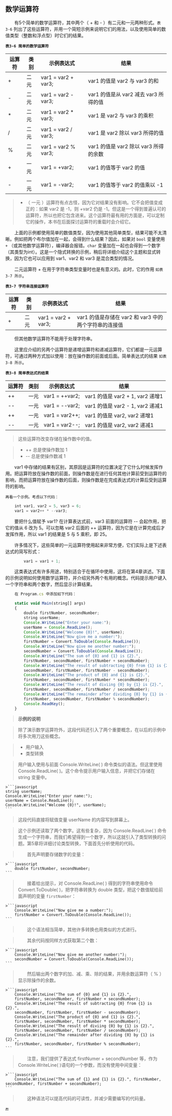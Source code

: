 ## 数学运算符

&emsp;&emsp;有5个简单的数学运算符，其中两个（ + 和 - ）有二元和一元两种形式。`表 3-6` 列出了这些运算符，并用一个简短示例来说明它们的用法，以及使用简单的数值类型（整数和浮点型）时它们的结果。

**`表3-6 简单的数学运算符`**

| 运算符 | 类别 | 示例表达式 | 结果 |
|-|-|-|-|
| + | 二元 | var1 = var2 + var3; | var1 的值是 var2 与 var3 的和 |
| - | 二元 | var1 = var2 - var3; | var1 的值是从 var2 减去 var3 所得的值 |
| * | 二元 | var1 = var2 * var3; | var1 是 var2 与 var3 的乘积 |
| / | 二元 | var1 = var2 / var3; | var1 是 var2 除以 var3 所得的值 |
| % | 二元 | var1 = var2 % var3; | var1 的值是 var2 除以 var3 所得的余数 |
| + | 一元 | var1 = +var2; | var1 的值等于 var2 的值 |
| - | 一元 | var1 = -var2; | var1 的值等于 var2 的值乘以 -1 |


>+ （ 一元 ）运算符有点古怪，因为它对结果没有影响。它不会把值变成正的：如果 var2 是 -1，则 +var2 仍是 -1。但这是一个得到普遍认可的运算符，所以也把它包含进来。这个运算符最有用的方面是，可以定制它的操作，本书在后面探讨运算符的重载时会介绍它。

&emsp;&emsp;上面的示例都使用简单的数值类型，因为使用其他简单类型，结果可能不太清晰。例如把两个布尔值加在一起，会得到什么结果？因此，如果对 `bool` 变量使用 `+` （或其他数学运算符），编译器会报错。`char` 变量加在一起也会得到一个数字（其类型为int）。这是一个隐式转换的示例，稍后将详细介绍这个主题和显式转换，因为它也可以应用到 var1、var2 和 var3 是混合类型的情况。

&emsp;&emsp;二元运算符 + 在用于字符串类型变量时也是有意义的。此时，它的作用 `如表 3-7 所示`。

**`表3-7 字符串连接运算符`**

| 运算符 | 类别 | 示例表达式 | 结果 |
|-|-|-|-|
| + | 二元 | var1 = var2 + var3; | var1 的值是存储在 var2 和 var3 中的两个字符串的连接值 |

&emsp;&emsp;但其他数学运算符不能用于处理字符串。

&emsp;&emsp;这里应介绍的另两个运算符是递增运算符和递减运算符，它们都是一元运算符，可通过两种方式加以使用：放在操作数的前面或后面。简单表达式的结果 `如表 3-8 所示`。

**`表3-8 简单表达式的结果`**

| 运算符 | 类别 | 示例表达式 | 结果 |
|-|-|-|-|
| ++ | 一元 | var1 = ++var2; | var1 的值是 var2 + 1, var2 递增1 |
| -- | 一元 | var1 = --var2; | var1 的值是 var2 - 1, var2 递减1 |
| ++ | 一元 | var1 = var2++; | var1 的值是 var2, var2 递增1 |
| -- | 一元 | var1 = var2--; | var1 的值是 var2, var2 递减1 |


>这些运算符改变存储在操作数中的值。

> * ++ 总是使操作数加 1
> * -- 总是使操作数减 1

&emsp;&emsp;var1 中存储的结果有区别，其原因是运算符的位置决定了它什么时候发挥作用。把运算符放在操作数的前面，则操作数是在进行任何其他计算前受到运算符的影响，而把运算符放在操作数的后面，则操作数是在完成表达式的计算后受到运算符的影响。


    再看一个示例。考虑以下代码：
```javascript
    int var1, var2 = 5, var3 = 6;
    var1 = var2++ * --var3;
```

&emsp;&emsp;要把什么值赋予 var1? 在计算表达式前，var3 前面的运算符 -- 会起作用，把它的值从 6 改为 5。可以忽略 var2 后面的 ++ 运算符，因为它是在计算完成后才发挥作用，所以 var1 的结果是 5 与 5 乘积，即 25。

&emsp;&emsp;许多情况下，这些简单的一元运算符使用起来非常方便，它们实际上是下述表达式的简写形式：

```javascript
        var1 = var1 + 1;
```

&emsp;&emsp;这类表达式有许多用途，特别适合于在循环中使用，这将在第4章讲述。下面的示例说明如何使用数学运算符，并介绍另外两个有用的概念。代码提示用户键入一个字符串和两个数字，然后显示计算结果。

```javascript
    在 Program.cs 中添加如下代码：

    static void Main(string[] args)
    {
        double firstNumber, secondNumber;
        string userName;
        Console.WriteLine("Enter your name:");
        userName = Console.ReadLine();
        Console.WriteLine("Welcome {0}!", userName);
        Console.WriteLine("Now give me a number:");
        firstNumber = Convert.ToDouble(Console.ReadLine());
        Console.WriteLine("Now give me another number:");
        secondNumber = Convert.ToDouble(Console.ReadLine());
        Console.WriteLine("The sum of {0} and {1} is {2}.", 
        firstNumber, secondNumber, firstNumber + secondNumber);
        Console.WriteLine("The result of subtracting {0} from {1} is {2}.", 
        secondNumber, firstNumber, firstNumber - secondNumber);
        Console.WriteLine("The product of {0} and {1} is {2}.", 
        firstNumber, secondNumber, firstNumber * secondNumber);
        Console.WriteLine("The result of diviing {0} by {1} is {2}.", 
        firstNumber, secondNumber, firstNumber / secondNumber);
        Console.WriteLine("The remainder after dividing {0} by {1} is {2}.", 
        firstNumber, secondNumber, firstNumber % secondNumber);
        Console.ReadKey();
    }
```

>**示例的说明**

>除了演示数学运算符外，这段代码还引入了两个重要概念，在以后的示例中将多次用刀这些概念。

> * 用户输入
> * 类型转换

>用户输入使用与前面 Console.WriteLine( ) 命令类似的语法。但这里使用 Console.ReadLine( )。这个命令提示用户输入信息，并把它们存储在 string 变量中。

    >```javascript
    string userName;
    Console.WriteLine("Enter your name:");
    userName = Console.ReadLine();
    Console.WriteLine("Welcome {0}!", userName);
    ```

>这段代码直接将赋值变量 userName 的内容写到屏幕上。

>这个示例还读取了两个数字。这有些复杂，因为 Console.ReadLine( ) 命令生成一个字符串，而我们希望得到一个数字，所以这就引入了类型转换的问题。第5章将详细讨论类型转换，下面首先分析使用的代码。

>&emsp;&emsp;首先声明要存储数字的变量：

    >```javascript
        double firstNumber, secondNumber;
    ```

>&emsp;&emsp;接着给出提示，对 Console.ReadLine( ) 得到的字符串使用命令 Convert.ToDouble( )，把字符串转换为 double 类型，把这个数值赋给前面声明的变量 `firstNumber`：

    >```javascript
        Console.WriteLine("Now give me a number:");
        firstNumber = Convert.ToDouble(Console.ReadLine());
    ```

>&emsp;&emsp;这个语法相当简单，其他许多转换也用类似的方式进行。

>&emsp;&emsp;其余代码按同样方式获取第二个数：

    >```javascript        
        Console.WriteLine("Now give me another number:");            
        secondNumber = Convert.ToDouble(Console.ReadLine());        
    ```

>&emsp;&emsp;然后输出两个数字的加、减、乘、除的结果，并用余数运算符（ % ）显示除操作的余数。

    >```javascript
        Console.WriteLine("The sum of {0} and {1} is {2}.", 
        firstNumber, secondNumber, firstNumber + secondNumber);                    
        Console.WriteLine("The result of subtracting {0} from {1} is {2}.", 
        secondNumber, firstNumber, firstNumber - secondNumber);        
        Console.WriteLine("The product of {0} and {1} is {2}.", 
        firstNumber, secondNumber, firstNumber * secondNumber);            
        Console.WriteLine("The result of diviing {0} by {1} is {2}.", 
        firstNumber, secondNumber, firstNumber / secondNumber);        
        Console.WriteLine("The remainder after dividing {0} by {1} is {2}.", 
        firstNumber, secondNumber, firstNumber % secondNumber);
    ```


>&emsp;&emsp;注意，我们提供了表达式 firstNumer + secondNumber 等，作为 Console.WriteLine( )语句的一个参数，而没有使用中间变量：


    >```javascript
        Console.WriteLine("The sum of {1} and {1} is {2}.", firstNumber, secondNumber, firstNumber + secondNumber);    
    ```

>&emsp;&emsp;这种语法可以提高代码的可读性，并减少需要编写的代码量。





🔚